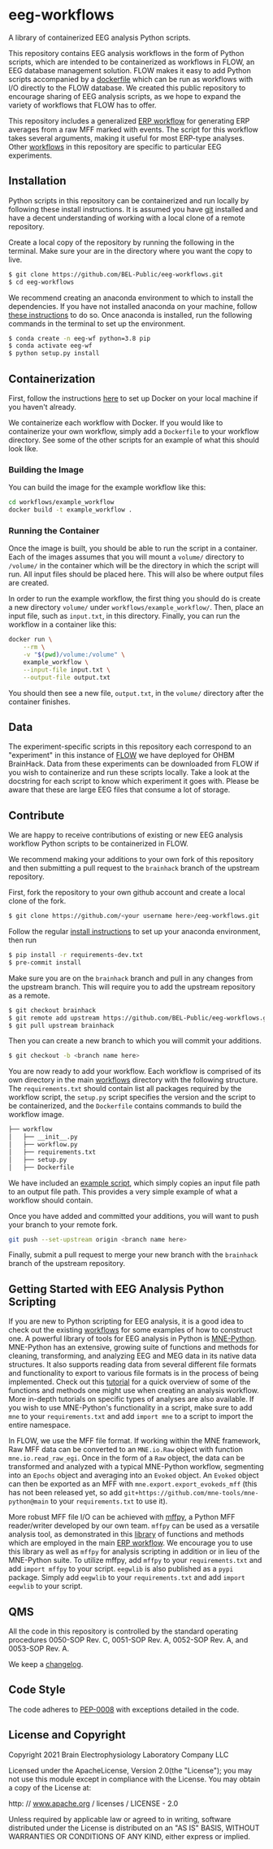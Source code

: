 # eeg-workflows
A library of containerized EEG analysis Python scripts.

This repository contains EEG analysis workflows in the form of Python scripts,
which are intended to be containerized as workflows in FLOW, an EEG database
management solution. FLOW makes it easy to add Python scripts accompanied by
a [dockerfile](https://docs.docker.com/engine/reference/builder/) which can
be run as workflows with I/O directly to the FLOW database. We created this
public repository to encourage sharing of EEG analysis scripts, as we hope to
expand the variety of workflows that FLOW has to offer.

This repository includes a generalized [ERP workflow](workflows/erp/erp.py) for
generating ERP averages from a raw MFF marked with events. The script for this
workflow takes several arguments, making it useful for most ERP-type analyses.
Other [workflows](workflows) in this repository are specific to particular EEG
experiments.

## Installation
Python scripts in this repository can be containerized and run locally by
following these install instructions. It is assumed you have
[git](https://git-scm.com/book/en/v2/Getting-Started-Installing-Git) installed
and have a decent understanding of working with a local clone of a remote
repository.

Create a local copy of the repository by running the following in the
terminal. Make sure your are in the directory where you want the copy to live.
```bash
$ git clone https://github.com/BEL-Public/eeg-workflows.git
$ cd eeg-workflows
```
We recommend creating an anaconda environment to which to install the
dependencies. If you have not installed anaconda on your machine, follow
[these instructions](https://docs.anaconda.com/anaconda/install) to do so.
Once anaconda is installed, run the following commands in the terminal to
set up the environment.
```bash
$ conda create -n eeg-wf python=3.8 pip
$ conda activate eeg-wf
$ python setup.py install
```

## Containerization

First, follow the instructions [here](https://docs.docker.com/get-docker/) to
set up Docker on your local machine if you haven't already.

We containerize each workflow with Docker. If you would like to containerize
your own workflow, simply add a `Dockerfile` to your workflow directory. See
some of the other scripts for an example of what this should look like.

### Building the Image

You can build the image for the example workflow like this:

```bash
cd workflows/example_workflow
docker build -t example_workflow .
```

### Running the Container

Once the image is built, you should be able to run the script in a container.
Each of the images assumes that you will mount a `volume/` directory to
`/volume/` in the container which will be the directory in which the script will
run. All input files should be placed here. This will also be where output files
are created.

In order to run the example workflow, the first thing you should do is create a
new directory `volume/` under `workflows/example_workflow/`. Then, place an
input file, such as `input.txt`, in this directory. Finally, you can run the
workflow in a container like this:

```bash
docker run \
    --rm \
    -v "$(pwd)/volume:/volume" \
    example_workflow \
    --input-file input.txt \
    --output-file output.txt
```

You should then see a new file, `output.txt`, in the `volume/` directory after
the container finishes.

## Data
The experiment-specific scripts in this repository each correspond to an
"experiment" in this instance of [FLOW](brainhack2021.bel.company/login) we
have deployed for OHBM BrainHack. Data from these experiments can be downloaded
from FLOW if you wish to containerize and run these scripts locally. Take a
look at the docstring for each script to know which experiment it goes with.
Please be aware that these are large EEG files that consume a lot of storage.

## Contribute
We are happy to receive contributions of existing or new EEG analysis workflow
Python scripts to be containerized in FLOW.

We recommend making your additions to your own fork of this repository and then
submitting a pull request to the `brainhack` branch of the upstream repository.

First, fork the repository to your own github account and create a local clone
of the fork.
```bash
$ git clone https://github.com/<your username here>/eeg-workflows.git
```
Follow the regular [install instructions](#installation) to set up your
anaconda environment, then run
```bash
$ pip install -r requirements-dev.txt
$ pre-commit install
```
Make sure you are on the `brainhack` branch and pull in any changes from the
upstream branch. This will require you to add the upstream repository as a
remote.
```bash
$ git checkout brainhack
$ git remote add upstream https://github.com/BEL-Public/eeg-workflows.git
$ git pull upstream brainhack
```
Then you can create a new branch to which you will commit your additions.
```bash
$ git checkout -b <branch name here>
```
You are now ready to add your workflow. Each workflow is comprised of its own
directory in the main [workflows](workflows) directory with the following
structure. The `requirements.txt` should contain list all packages required
by the workflow script, the `setup.py` script specifies the version and the
script to be containerized, and the `Dockerfile` contains commands to build the
workflow image.
```bash
├── workflow
│   ├── __init__.py
│   ├── workflow.py
│   ├── requirements.txt
│   ├── setup.py
│   ├── Dockerfile
```
We have included an [example script](workflows/example_script), which simply
copies an input file path to an output file path. This provides a very simple
example of what a workflow should contain.

Once you have added and committed your additions, you will want to push your
branch to your remote fork.
```bash
git push --set-upstream origin <branch name here>
```
Finally, submit a pull request to merge your new branch with the `brainhack`
branch of the upstream repository.

## Getting Started with EEG Analysis Python Scripting
If you are new to Python scripting for EEG analysis, it is a good idea to check
out the existing [workflows](workflows) for some examples of how to construct
one. A powerful library of tools for EEG analysis in Python is
[MNE-Python](https://mne.tools/stable/index.html). MNE-Python has an extensive,
growing suite of functions and methods for cleaning, transforming, and
analyzing EEG and MEG data in its native data structures. It also supports
reading data from several different file formats and functionality to export to
various file formats is in the process of being implemented. Check out this
[tutorial](https://mne.tools/stable/auto_tutorials/intro/10_overview.html)
for a quick overview of some of the functions and methods one might use when
creating an analysis workflow. More in-depth tutorials on specific types of
analyses are also available. If you wish to use MNE-Python's functionality in
a script, make sure to add `mne` to your `requirements.txt` and add
`import mne` to a script to import the entire namespace.

In FLOW, we use the MFF file format. If working within the MNE framework, Raw
MFF data can be converted to an `MNE.io.Raw` object with function
`mne.io.read_raw_egi`. Once in the form of a `Raw` object, the data can be
transformed and analyzed with a typical MNE-Python workflow, segmenting into an
`Epochs` object and averaging into an `Evoked` object. An `Evoked` object can
then be exported as an MFF with `mne.export.export_evokeds_mff` (this has not
been released yet, so add `git+https://github.com/mne-tools/mne-python@main` to
your `requirements.txt` to use it).

More robust MFF file I/O can be achieved with
[mffpy](https://github.com/BEL-Public/mffpy), a Python MFF reader/writer
developed by our own team. `mffpy` can be used as a versatile analysis tool, as
demonstrated in this [library](eegwlib) of functions and methods which are
employed in the main [ERP workflow](workflows/erp/erp.py). We encourage you to
use this library as well as `mffpy` for analysis scripting in addition or in
lieu of the MNE-Python suite. To utilize mffpy, add `mffpy` to your
`requirements.txt` and add `import mffpy` to your script. `eegwlib` is
also published as a `pypi` package. Simply add `eegwlib` to your
`requirements.txt` and add `import eegwlib` to your script.

## QMS
All the code in this repository is controlled by the standard operating
procedures 0050-SOP Rev. C, 0051-SOP Rev. A, 0052-SOP Rev. A, and
0053-SOP Rev. A.

We keep a [changelog](CHANGELOG.md).

## Code Style
The code adheres to [PEP-0008](https://www.python.org/dev/peps/pep-0008/)
with exceptions detailed in the code.

## License and Copyright
Copyright 2021 Brain Electrophysiology Laboratory Company LLC

Licensed under the ApacheLicense, Version 2.0(the "License");
you may not use this module except in compliance with the License.
You may obtain a copy of the License at:

http: // www.apache.org / licenses / LICENSE - 2.0

Unless required by applicable law or agreed to in writing, software
distributed under the License is distributed on an
"AS IS" BASIS, WITHOUT WARRANTIES OR CONDITIONS OF
ANY KIND, either express or implied.
